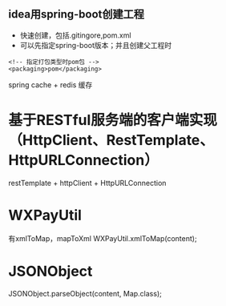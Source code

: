 ## idea用spring-boot创建工程
- 快速创建，包括.gitingore,pom.xml
- 可以先指定spring-boot版本；并且创建父工程时
```pom
<!-- 指定打包类型时pom包 -->
<packaging>pom</packaging>
```

spring cache + redis 缓存

# 基于RESTful服务端的客户端实现（HttpClient、RestTemplate、HttpURLConnection）
restTemplate + httpClient + HttpURLConnection

# WXPayUtil
有xmlToMap，mapToXml
WXPayUtil.xmlToMap(content);

# JSONObject
JSONObject.parseObject(content, Map.class);